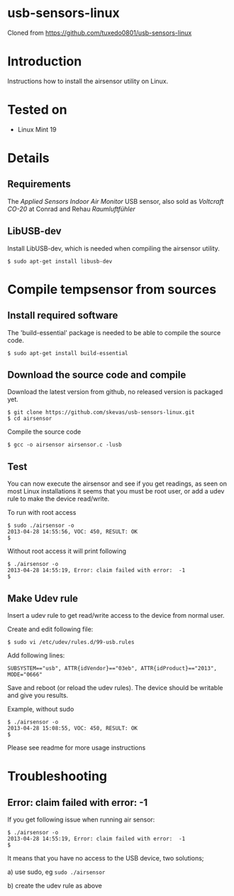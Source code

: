 # usb-sensors-linux
Cloned from https://github.com/tuxedo0801/usb-sensors-linux


# Introduction
Instructions how to install the airsensor utility on Linux.

# Tested on
* Linux Mint 19

# Details

## Requirements
The *Applied Sensors Indoor Air Monitor* USB sensor, also sold as *Voltcraft CO-20* at Conrad and Rehau *Raumluftfühler*

## LibUSB-dev
Install LibUSB-dev, which is needed when compiling the airsensor utility.

```
$ sudo apt-get install libusb-dev
```

# Compile tempsensor from sources

## Install required software
The 'build-essential' package is needed to be able to compile the source code.

```
$ sudo apt-get install build-essential
```

## Download the source code and compile

Download the latest version from github, no released version is packaged yet.

```
$ git clone https://github.com/skevas/usb-sensors-linux.git
$ cd airsensor
```

Compile the source code

```
$ gcc -o airsensor airsensor.c -lusb
```

## Test
You can now execute the airsensor and see if you get readings, as seen on most Linux installations it seems that you must be root user, or add a udev rule to make the device read/write.

To run with root access

```
$ sudo ./airsensor -o
2013-04-28 14:55:56, VOC: 450, RESULT: OK
$
```

Without root access it will print following

```
$ ./airsensor -o
2013-04-28 14:55:19, Error: claim failed with error:  -1
$
```

## Make Udev rule

Insert a udev rule to get read/write access to the device from normal user.

Create and edit following file:

```
$ sudo vi /etc/udev/rules.d/99-usb.rules
```

Add following lines:

```
SUBSYSTEM=="usb", ATTR{idVendor}=="03eb", ATTR{idProduct}=="2013", MODE="0666"
```

Save and reboot (or reload the udev rules). The device should be writable and give you results. 

Example, without sudo

```
$ ./airsensor -o
2013-04-28 15:08:55, VOC: 450, RESULT: OK
$
```

Please see readme for more usage instructions

# Troubleshooting

## Error: claim failed with error: -1

If you get following issue when running air sensor:

```
$ ./airsensor -o
2013-04-28 14:55:19, Error: claim failed with error:  -1
$
```

It means that you have no access to the USB device, two solutions;

a) use sudo, eg ```sudo ./airsensor```

b) create the udev rule as above
